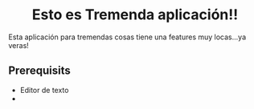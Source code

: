 <!-- start description -->
<h1 align="center"> Esto es Tremenda aplicación!! </h3>
<p>
Esta aplicación para tremendas cosas tiene una features muy locas...ya veras!
</p>

<!-- end description -->

<!-- start prerequisites -->
## Prerequisits

<ul>
  <li>Editor de texto</li>
  <li></li>
</ul>

<!-- end prerequisites -->
